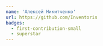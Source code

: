 ```yaml
---
name: 'Алексей Никитченко'
url: https://github.com/Inventoris
badges:
  - first-contribution-small
  - superstar
---
```

